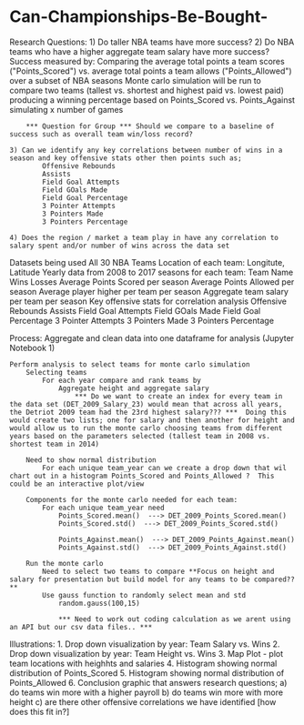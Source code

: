 # Can-Championships-Be-Bought-

Research Questions:
    1) Do taller NBA teams have more success?
    2) Do NBA teams who have a higher aggregate team salary have more success?
        Success measured by:
        Comparing the average total points a team scores ("Points_Scored") vs. average total points a team allows ("Points_Allowed") over a subset of NBA seasons
        Monte carlo simulation will be run to compare two teams (tallest vs. shortest and highest paid vs. lowest paid) producing a winning percentage based on Points_Scored vs. Points_Against simulating x number of games

        *** Question for Group *** Should we compare to a baseline of success such as overall team win/loss record?

    3) Can we identify any key correlations between number of wins in a season and key offensive stats other then points such as;
            Offensive Rebounds
            Assists
            Field Goal Attempts
            Field GOals Made
            Field Goal Percentage
            3 Pointer Attempts
            3 Pointers Made
            3 Pointers Percentage 

    4) Does the region / market a team play in have any correlation to salary spent and/or number of wins across the data set


Datasets being used
    All 30 NBA Teams
        Location of each team: Longitute, Latitude
    Yearly data from 2008 to 2017 seasons for each team:
        Team Name
        Wins
        Losses
        Average Points Scored per season
        Average Points Allowed per season
        Average player higher per team per season
        Aggregate team salary per team per season
        Key offensive stats for correlation analysis
            Offensive Rebounds
            Assists
            Field Goal Attempts
            Field GOals Made
            Field Goal Percentage
            3 Pointer Attempts
            3 Pointers Made
            3 Pointers Percentage 


Process:
    Aggregate and clean data into one dataframe for analysis (Jupyter Notebook 1)

    Perform analysis to select teams for monte carlo simulation
        Selecting teams
            For each year compare and rank teams by
                Aggregate height and aggregate salary   
                    *** Do we want to create an index for every team in the data set (DET_2009_Salary_23) would mean that across all years, the Detriot 2009 team had the 23rd highest salary??? ***  Doing this would create two lists; one for salary and then another for height and would allow us to run the monte carlo choosing teams from different years based on the parameters selected (tallest team in 2008 vs. shortest team in 2014)

        Need to show normal distribution
            For each unique team_year can we create a drop down that wil chart out in a histogram Points_Scored and Points_Allowed ?  This could be an interactive plot/view
        
        Components for the monte carlo needed for each team:
            For each unique team_year need
                Points_Scored.mean()  ---> DET_2009_Points_Scored.mean()
                Points_Scored.std()  ---> DET_2009_Points_Scored.std()

                Points_Against.mean()  ---> DET_2009_Points_Against.mean()
                Points_Against.std()  ---> DET_2009_Points_Against.std()

        Run the monte carlo
            Need to select two teams to compare **Focus on height and salary for presentation but build model for any teams to be compared??**
            Use gauss function to randomly select mean and std
                random.gauss(100,15)

                *** Need to work out coding calculation as we arent using an API but our csv data files.. ***

Illustrations:
    1. Drop down visualization by year:  Team Salary vs. Wins
    2. Drop down visualization by year: Team Height vs. Wins
    3. Map Plot - plot team locations with heighhts and salaries
    4. Histogram showing normal distribution of Points_Scored 
    5. Histogram showing normal distribution of Points_Allowed
    6. Conclusion graphic that answers research questions; 
        a) do teams win more with a higher payroll 
        b) do teams win more with more height
        c) are there other offensive correlations we have identified [how does this fit in?]


